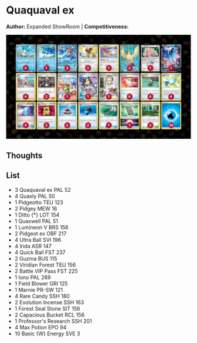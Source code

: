 # Quaquaval ex

**Author:** Expanded ShowRoom | **Competitiveness:** 

![decklist](../../!Images/Live%20Expanded/1SUM-MEW/Quaquaval%20ex.PNG)

## Thoughts


## List
* 3 Quaquaval ex PAL 52
* 4 Quaxly PAL 50
* 1 Pidgeotto TEU 123
* 2 Pidgey MEW 16
* 1 Ditto {*} LOT 154
* 1 Quaxwell PAL 51
* 1 Lumineon V BRS 156
* 2 Pidgeot ex OBF 217
* 4 Ultra Ball SVI 196
* 4 Irida ASR 147
* 4 Quick Ball FST 237
* 2 Guzma BUS 115
* 2 Viridian Forest TEU 156
* 2 Battle VIP Pass FST 225
* 1 Iono PAL 269
* 1 Field Blower GRI 125
* 1 Marnie PR-SW 121
* 4 Rare Candy SSH 180
* 2 Evolution Incense SSH 163
* 1 Forest Seal Stone SIT 156
* 2 Capacious Bucket RCL 156
* 1 Professor's Research SSH 201
* 4 Max Potion EPO 94
* 10 Basic {W} Energy SVE 3
